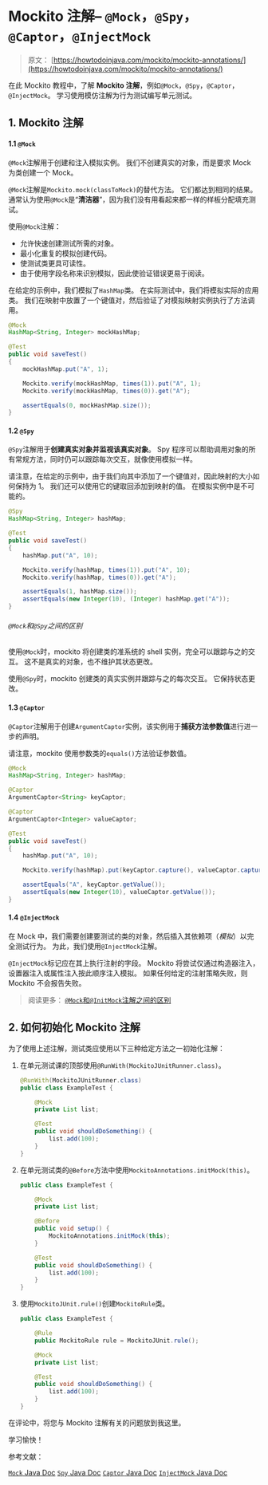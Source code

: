 # Mockito 注解– `@Mock`，`@Spy`，`@Captor`，`@InjectMock`

> 原文： [https://howtodoinjava.com/mockito/mockito-annotations/](https://howtodoinjava.com/mockito/mockito-annotations/)

在此 Mockito 教程中，了解 **Mockito 注解**，例如`@Mock`，`@Spy`，`@Captor`，`@InjectMock`。 学习使用模仿注解为行为测试编写单元测试。

## 1\. Mockito 注解

#### 1.1 `@Mock`

`@Mock`注解用于创建和注入模拟实例。 我们不创建真实的对象，而是要求 Mock 为类创建一个 Mock。

`@Mock`注解是`Mockito.mock(classToMock)`的替代方法。 它们都达到相同的结果。 通常认为使用`@Mock`是“**清洁器**”，因为我们没有用看起来都一样的样板分配填充测试。

使用`@Mock`注解：

*   允许快速创建测试所需的对象。
*   最小化重复的模拟创建代码。
*   使测试类更具可读性。
*   由于使用字段名称来识别模拟，因此使验证错误更易于阅读。

在给定的示例中，我们模拟了`HashMap`类。 在实际测试中，我们将模拟实际的应用类。 我们在映射中放置了一个键值对，然后验证了对模拟映射实例执行了方法调用。

```java
@Mock
HashMap<String, Integer> mockHashMap;

@Test
public void saveTest()
{
	mockHashMap.put("A", 1);

	Mockito.verify(mockHashMap, times(1)).put("A", 1);
	Mockito.verify(mockHashMap, times(0)).get("A");

	assertEquals(0, mockHashMap.size());
}

```

#### 1.2 `@Spy`

`@Spy`注解用于**创建真实对象并监视该真实对象**。 Spy 程序可以帮助调用对象的所有常规方法，同时仍可以跟踪每次交互，就像使用模拟一样。

请注意，在给定的示例中，由于我们向其中添加了一个键值对，因此映射的大小如何保持为 1。 我们还可以使用它的键取回添加到映射的值。 在模拟实例中是不可能的。

```java
@Spy
HashMap<String, Integer> hashMap;

@Test
public void saveTest()
{
	hashMap.put("A", 10);

	Mockito.verify(hashMap, times(1)).put("A", 10);
	Mockito.verify(hashMap, times(0)).get("A");

	assertEquals(1, hashMap.size());
	assertEquals(new Integer(10), (Integer) hashMap.get("A"));
}

```

###### `@Mock`和`@Spy`之间的区别

使用`@Mock`时，mockito 将创建类的准系统的 shell 实例，完全可以跟踪与之的交互。 这不是真实的对象，也不维护其状态更改。

使用`@Spy`时，mockito 创建类的真实实例并跟踪与之的每次交互。 它保持状态更改。

#### 1.3 `@Captor`

`@Captor`注解用于创建`ArgumentCaptor`实例，该实例用于**捕获方法参数值**进行进一步的声明。

请注意，mockito 使用参数类的`equals()`方法验证参数值。

```java
@Mock
HashMap<String, Integer> hashMap;

@Captor
ArgumentCaptor<String> keyCaptor;

@Captor
ArgumentCaptor<Integer> valueCaptor;

@Test
public void saveTest() 
{
	hashMap.put("A", 10);

	Mockito.verify(hashMap).put(keyCaptor.capture(), valueCaptor.capture());

	assertEquals("A", keyCaptor.getValue());
	assertEquals(new Integer(10), valueCaptor.getValue());
}

```

#### 1.4 `@InjectMock`

在 Mock 中，我们需要创建要测试的类的对象，然后插入其依赖项（*模拟*）以完全测试行为。 为此，我们使用`@InjectMock`注解。

`@InjectMock`标记应在其上执行注射的字段。 Mockito 将尝试仅通过构造器注入，设置器注入或属性注入按此顺序注入模拟。 如果任何给定的注射策略失败，则 Mockito 不会报告失败。

> 阅读更多： [`@Mock`和`@InitMock`注解之间的区别](https://howtodoinjava.com/mockito/mockito-mock-initMock/)

## 2\. 如何初始化 Mockito 注解

为了使用上述注解，测试类应使用以下三种给定方法之一初始化注解：

1.  在单元测试课的顶部使用`@RunWith(MockitoJUnitRunner.class)`。

    ```java
    @RunWith(MockitoJUnitRunner.class)
    public class ExampleTest {

        @Mock
        private List list;

        @Test
        public void shouldDoSomething() {
            list.add(100);
        }
    }

    ```

2.  在单元测试类的`@Before`方法中使用`MockitoAnnotations.initMock(this)`。

    ```java
    public class ExampleTest {

        @Mock
        private List list;

        @Before
        public void setup() {
            MockitoAnnotations.initMock(this);
        }

        @Test
        public void shouldDoSomething() {
            list.add(100);
        }
    }

    ```

3.  使用`MockitoJUnit.rule()`创建`MockitoRule`类。

    ```java
    public class ExampleTest {

        @Rule
        public MockitoRule rule = MockitoJUnit.rule();

        @Mock
        private List list;

        @Test
        public void shouldDoSomething() {
            list.add(100);
        }
    }

    ```

在评论中，将您与 Mockito 注解有关的问题放到我这里。

学习愉快！

参考文献：

[`Mock` Java Doc](https://static.javadoc.io/org.mockito/mockito-core/2.23.4/org/mockito/Mock.html)
[`Spy` Java Doc](https://static.javadoc.io/org.mockito/mockito-core/2.23.4/org/mockito/Spy.html)
[`Captor` Java Doc](https://static.javadoc.io/org.mockito/mockito-core/2.23.4/org/mockito/Captor.html)
[`InjectMock` Java Doc](https://static.javadoc.io/org.mockito/mockito-core/2.23.4/org/mockito/InjectMock.html)